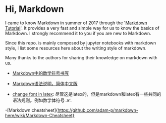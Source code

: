 # Hi, Markdown

I came to know Markdown in summer of 2017 through the 
'[Markdown Tutorial](http://commonmark.org/help/tutorial/)'.
It provides a very fast and simple way for us to know the basics of
Markdown. I strongly recommend it to you if you are new to Markdown.

Since this repo. is mainly composed by jupyter notebooks
with markdown style, I list some resources here about the
writing style of markdown.

Many thanks to the authors for sharing their 
knowledge on markdown with us.

- [Markdown中的数学符号书写](http://jzqt.github.io/2015/06/30/Markdown%E4%B8%AD%E5%86%99%E6%95%B0%E5%AD%A6%E5%85%AC%E5%BC%8F/)

- [Markdown语法说明，简体中文版](http://wowubuntu.com/markdown/#link)

- [change font in latex](https://tex.stackexchange.com/questions/58098/what-are-all-the-font-styles-i-can-use-in-math-mode?utm_medium=organic&utm_source=google_rich_qa&utm_campaign=google_rich_qa): 尽管这是latex的，但是markdown和latex有一些共同的语法规则。例如数学体符号
$\mathcal{H}$.

-[Markdown cheatsheet]{https://github.com/adam-p/markdown-here/wiki/Markdown-Cheatsheet}
